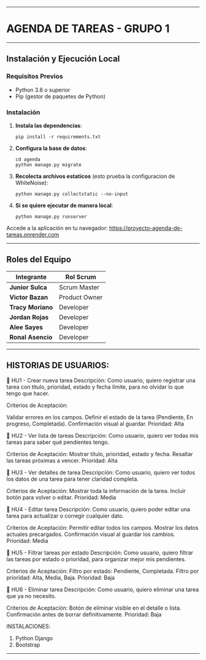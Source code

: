 -------------------------------------------
# AGENDA DE TAREAS - GRUPO 1

----------------------------

## Instalación y Ejecución Local

### Requisitos Previos
- Python 3.8 o superior
- Pip (gestor de paquetes de Python)

### Instalación

1. **Instala las dependencias**:
   ```
   pip install -r requirements.txt
   ```

2. **Configura la base de datos**:
   ```
   cd agenda
   python manage.py migrate
   ```

3. **Recolecta archivos estaticos** (esto prueba la configuracion de WhiteNoise):
   ```
   python manage.py collectstatic --no-input
   ```

4. **Si se quiere ejecutar de manera local**:
   ```
   python manage.py runserver
   ```

Accede a la aplicación en tu navegador: https://proyecto-agenda-de-tareas.onrender.com

----------------------------
## Roles del Equipo

| Integrante           | Rol Scrum     |
|--------------------- |---------------|
| **Junior Sulca**     | Scrum Master  |
| **Victor Bazan**     | Product Owner |
| **Tracy Moriano**    | Developer     |
| **Jordan Rojas**     | Developer     |
| **Alee Sayes**       | Developer     |
| **Ronal Asencio**    | Developer     |
-------------------------------------------------------------

## HISTORIAS DE USUARIOS:
🧩 HU1 - Crear nueva tarea
Descripción:
Como usuario, quiero registrar una tarea con título, prioridad, estado y fecha límite, para no olvidar lo que tengo que hacer.

Criterios de Aceptación:

Validar errores en los campos.
Definir el estado de la tarea (Pendiente, En progreso, Completada).
Confirmación visual al guardar.
Prioridad: Alta

🧩 HU2 - Ver lista de tareas
Descripción:
Como usuario, quiero ver todas mis tareas para saber qué pendientes tengo.

Criterios de Aceptación:
Mostrar título, prioridad, estado y fecha.
Resaltar las tareas próximas a vencer.
Prioridad: Alta

🧩 HU3 - Ver detalles de tarea
Descripción:
Como usuario, quiero ver todos los datos de una tarea para tener claridad completa.

Criterios de Aceptación:
Mostrar toda la información de la tarea.
Incluir botón para volver o editar.
Prioridad: Media

🧩 HU4 - Editar tarea
Descripción:
Como usuario, quiero poder editar una tarea para actualizar o corregir cualquier dato.

Criterios de Aceptación:
Permitir editar todos los campos.
Mostrar los datos actuales precargados.
Confirmación visual al guardar los cambios.
Prioridad: Media

🧩 HU5 - Filtrar tareas por estado
Descripción:
Como usuario, quiero filtrar las tareas por estado o prioridad, para organizar mejor mis pendientes.

Criterios de Aceptación:
Filtro por estado: Pendiente, Completada.
Filtro por prioridad: Alta, Media, Baja.
Prioridad: Baja

🧩 HU6 - Eliminar tarea
Descripción:
Como usuario, quiero eliminar una tarea que ya no necesito.

Criterios de Aceptación:
Botón de eliminar visible en el detalle o lista.
Confirmación antes de borrar definitivamente.
Prioridad: Baja

INSTALACIONES:

1. Python Django
2. Bootstrap
--------------------------------

